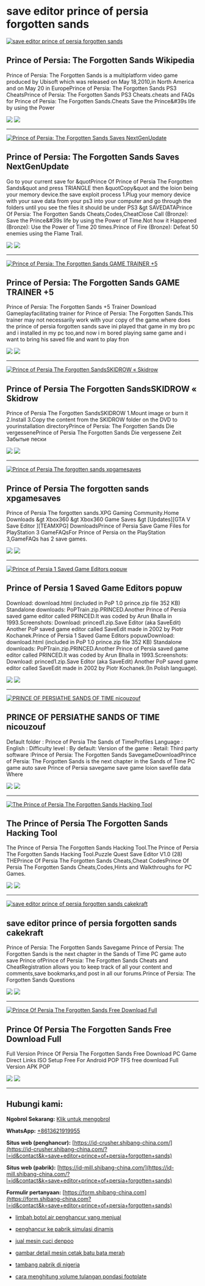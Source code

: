 # save editor prince of persia forgotten sands

<a href="https://swt.shibang-china.com/?l=id&img&k=save+editor+prince+of+persia+forgotten+sands" target="_blank">![save editor prince of persia forgotten sands](http://static.shibang-china.com/all-800x300/729.jpg)</a>

## Prince of Persia: The Forgotten Sands Wikipedia
Prince of Persia: The Forgotten Sands is a multiplatform video game produced by Ubisoft which was released on May 18,2010,in North America and on May 20 in EuropePrince of Persia: The Forgotten Sands PS3 CheatsPrince of Persia: The Forgotten Sands PS3 Cheats.cheats and FAQs for Prince of Persia: The Forgotten Sands.Cheats Save the Prince&#39s life by using the Power


<a href="https://whatsapp.shibangsoft.com/WhatsApp.php" target="_blank" title="WhatsApp">![](http://static.shibang-china.com/icon/whatsapp.png)</a> <a href="https://swt.shibang-china.com/?l=id&icon&k=save+editor+prince+of+persia+forgotten+sands" target="_blank">![](http://static.shibang-china.com/icon/chat-id.png)</a>

---

<a href="https://swt.shibang-china.com/?l=id&img&k=save+editor+prince+of+persia+forgotten+sands" target="_blank">![Prince of Persia: The Forgotten Sands Saves NextGenUpdate](http://static.shibang-china.com/all-800x300/399.jpg)</a>

## Prince of Persia: The Forgotten Sands Saves NextGenUpdate
Go to your current save for &quotPrince Of Prince of Persia The Forgotten Sands&quot and press TRIANGLE then &quotCopy&quot and the loion being your memory device.the save exploit process 1.Plug your memory device with your save data from your ps3 into your computer and go through the folders until you see the files it should be under PS3 &gt SAVEDATAPrince Of Persia: The Forgotten Sands Cheats,Codes,CheatClose Call (Bronze): Save the Prince&#39s life by using the Power of Time.Not how it Happened (Bronze): Use the Power of Time 20 times.Prince of Fire (Bronze): Defeat 50 enemies using the Flame Trail.


<a href="https://whatsapp.shibangsoft.com/WhatsApp.php" target="_blank" title="WhatsApp">![](http://static.shibang-china.com/icon/whatsapp.png)</a> <a href="https://swt.shibang-china.com/?l=id&icon&k=save+editor+prince+of+persia+forgotten+sands" target="_blank">![](http://static.shibang-china.com/icon/chat-id.png)</a>

---

<a href="https://swt.shibang-china.com/?l=id&img&k=save+editor+prince+of+persia+forgotten+sands" target="_blank">![Prince of Persia: The Forgotten Sands GAME TRAINER +5](http://static.shibang-china.com/all-800x300/812.jpg)</a>

## Prince of Persia: The Forgotten Sands GAME TRAINER +5
Prince of Persia: The Forgotten Sands +5 Trainer Download Gameplayfacilitating trainer for Prince of Persia: The Forgotten Sands.This trainer may not necessarily work with your copy of the game.where does the prince of persia forgotten sands save ini played that game in my bro pc and i installed in my pc too,and now i m bored playing same game and i want to bring his saved file and want to play fron


<a href="https://whatsapp.shibangsoft.com/WhatsApp.php" target="_blank" title="WhatsApp">![](http://static.shibang-china.com/icon/whatsapp.png)</a> <a href="https://swt.shibang-china.com/?l=id&icon&k=save+editor+prince+of+persia+forgotten+sands" target="_blank">![](http://static.shibang-china.com/icon/chat-id.png)</a>

---

<a href="https://swt.shibang-china.com/?l=id&img&k=save+editor+prince+of+persia+forgotten+sands" target="_blank">![Prince of Persia The Forgotten SandsSKIDROW « Skidrow](http://static.shibang-china.com/all-800x300/323.jpg)</a>

## Prince of Persia The Forgotten SandsSKIDROW « Skidrow
Prince of Persia The Forgotten SandsSKIDROW 1.Mount image or burn it 2.Install 3.Copy the content from the SKIDROW folder on the DVD to yourinstallation directoryPrince of Persia: The Forgotten Sands Die vergessenePrince of Persia The Forgotten Sands Die vergessene Zeit Забытые пески


<a href="https://whatsapp.shibangsoft.com/WhatsApp.php" target="_blank" title="WhatsApp">![](http://static.shibang-china.com/icon/whatsapp.png)</a> <a href="https://swt.shibang-china.com/?l=id&icon&k=save+editor+prince+of+persia+forgotten+sands" target="_blank">![](http://static.shibang-china.com/icon/chat-id.png)</a>

---

<a href="https://swt.shibang-china.com/?l=id&img&k=save+editor+prince+of+persia+forgotten+sands" target="_blank">![Prince of Persia The forgotten sands xpgamesaves](http://static.shibang-china.com/all-800x300/634.jpg)</a>

## Prince of Persia The forgotten sands xpgamesaves
Prince of Persia The forgotten sands.XPG Gaming Community.Home Downloads &gt Xbox360 &gt Xbox360 Game Saves &gt [Updates][GTA V Save Editor ][TEAMXPG] DownloadsPrince of Persia Save Game Files for PlayStation 3 GameFAQsFor Prince of Persia on the PlayStation 3,GameFAQs has 2 save games.


<a href="https://whatsapp.shibangsoft.com/WhatsApp.php" target="_blank" title="WhatsApp">![](http://static.shibang-china.com/icon/whatsapp.png)</a> <a href="https://swt.shibang-china.com/?l=id&icon&k=save+editor+prince+of+persia+forgotten+sands" target="_blank">![](http://static.shibang-china.com/icon/chat-id.png)</a>

---

<a href="https://swt.shibang-china.com/?l=id&img&k=save+editor+prince+of+persia+forgotten+sands" target="_blank">![Prince of Persia 1 Saved Game Editors popuw](http://static.shibang-china.com/all-800x300/849.jpg)</a>

## Prince of Persia 1 Saved Game Editors popuw
Download: download.html (included in PoP 1.0 prince.zip file 352 KB) Standalone downloads: PoPTrain.zip.PRINCED.Another Prince of Persia saved game editor called PRINCED.It was coded by Arun Bhalla in 1993.Screenshots: Download: princed1.zip.Save Editor (aka SaveEdit) Another PoP saved game editor called SaveEdit made in 2002 by Piotr Kochanek.Prince of Persia 1 Saved Game Editors popuwDownload: download.html (included in PoP 1.0 prince.zip file 352 KB) Standalone downloads: PoPTrain.zip.PRINCED.Another Prince of Persia saved game editor called PRINCED.It was coded by Arun Bhalla in 1993.Screenshots: Download: princed1.zip.Save Editor (aka SaveEdit) Another PoP saved game editor called SaveEdit made in 2002 by Piotr Kochanek.(In Polish language).


<a href="https://whatsapp.shibangsoft.com/WhatsApp.php" target="_blank" title="WhatsApp">![](http://static.shibang-china.com/icon/whatsapp.png)</a> <a href="https://swt.shibang-china.com/?l=id&icon&k=save+editor+prince+of+persia+forgotten+sands" target="_blank">![](http://static.shibang-china.com/icon/chat-id.png)</a>

---

<a href="https://swt.shibang-china.com/?l=id&img&k=save+editor+prince+of+persia+forgotten+sands" target="_blank">![PRINCE OF PERSIATHE SANDS OF TIME nicouzouf](http://static.shibang-china.com/all-800x300/490.jpg)</a>

## PRINCE OF PERSIATHE SANDS OF TIME nicouzouf
Default folder : Prince of Persia The Sands of TimeProfiles Language : English : Difficulty level : By default: Version of the game : Retail: Third party software :Prince of Persia: The Forgotten Sands SavegameDownloadPrince of Persia: The Forgotten Sands is the next chapter in the Sands of Time PC game auto save Prince of Persia savegame save game loion savefile data Where


<a href="https://whatsapp.shibangsoft.com/WhatsApp.php" target="_blank" title="WhatsApp">![](http://static.shibang-china.com/icon/whatsapp.png)</a> <a href="https://swt.shibang-china.com/?l=id&icon&k=save+editor+prince+of+persia+forgotten+sands" target="_blank">![](http://static.shibang-china.com/icon/chat-id.png)</a>

---

<a href="https://swt.shibang-china.com/?l=id&img&k=save+editor+prince+of+persia+forgotten+sands" target="_blank">![The Prince of Persia The Forgotten Sands Hacking Tool](http://static.shibang-china.com/all-800x300/748.jpg)</a>

## The Prince of Persia The Forgotten Sands Hacking Tool
The Prince of Persia The Forgotten Sands Hacking Tool.The Prince of Persia The Forgotten Sands Hacking Tool.Puzzle Quest Save Editor V1.0 (28) THEPrince Of Persia The Forgotten Sands Cheats,Cheat CodesPrince Of Persia The Forgotten Sands Cheats,Codes,Hints and Walkthroughs for PC Games.


<a href="https://whatsapp.shibangsoft.com/WhatsApp.php" target="_blank" title="WhatsApp">![](http://static.shibang-china.com/icon/whatsapp.png)</a> <a href="https://swt.shibang-china.com/?l=id&icon&k=save+editor+prince+of+persia+forgotten+sands" target="_blank">![](http://static.shibang-china.com/icon/chat-id.png)</a>

---

<a href="https://swt.shibang-china.com/?l=id&img&k=save+editor+prince+of+persia+forgotten+sands" target="_blank">![save editor prince of persia forgotten sands cakekraft](http://static.shibang-china.com/all-800x300/291.jpg)</a>

## save editor prince of persia forgotten sands cakekraft
Prince of Persia: The Forgotten Sands Savegame Prince of Persia: The Forgotten Sands is the next chapter in the Sands of Time PC game auto save Prince ofPrince of Persia: The Forgotten Sands Cheats and CheatRegistration allows you to keep track of all your content and comments,save bookmarks,and post in all our forums.Prince of Persia: The Forgotten Sands Questions


<a href="https://whatsapp.shibangsoft.com/WhatsApp.php" target="_blank" title="WhatsApp">![](http://static.shibang-china.com/icon/whatsapp.png)</a> <a href="https://swt.shibang-china.com/?l=id&icon&k=save+editor+prince+of+persia+forgotten+sands" target="_blank">![](http://static.shibang-china.com/icon/chat-id.png)</a>

---

<a href="https://swt.shibang-china.com/?l=id&img&k=save+editor+prince+of+persia+forgotten+sands" target="_blank">![Prince Of Persia The Forgotten Sands Free Download Full](http://static.shibang-china.com/all-800x300/872.jpg)</a>

## Prince Of Persia The Forgotten Sands Free Download Full
Full Version Prince Of Persia The Forgotten Sands Free Download PC Game Direct Links ISO Setup Free For Android POP TFS free download Full Version APK POP

<a href="https://whatsapp.shibangsoft.com/WhatsApp.php" target="_blank" title="WhatsApp">![](http://static.shibang-china.com/icon/whatsapp.png)</a> <a href="https://swt.shibang-china.com/?l=id&icon&k=save+editor+prince+of+persia+forgotten+sands" target="_blank">![](http://static.shibang-china.com/icon/chat-id.png)</a>

---
## Hubungi kami:

**Ngobrol Sekarang:** [Klik untuk mengobrol](https://swt.shibang-china.com?l=id&contact&k=save+editor+prince+of+persia+forgotten+sands)

**WhatsApp:**  [+8613621919955](https://whatsapp.shibangsoft.com/WhatsApp.php)

**Situs web (penghancur):** [https://id-crusher.shibang-china.com/](https://id-crusher.shibang-china.com/?l=id&contact&k=save+editor+prince+of+persia+forgotten+sands)

**Situs web (pabrik):** [https://id-mill.shibang-china.com/](https://id-mill.shibang-china.com/?l=id&contact&k=save+editor+prince+of+persia+forgotten+sands)

**Formulir pertanyaan:** [https://form.shibang-china.com](https://form.shibang-china.com?l=id&contact&k=save+editor+prince+of+persia+forgotten+sands)

* [limbah botol air penghancur yang menjual](../40/limbah%20botol%20air%20penghancur%20yang%20menjual.md)

* [penghancur ke pabrik simulasi dinamis](../32/penghancur%20ke%20pabrik%20simulasi%20dinamis.md)

* [jual mesin cuci denpoo](../38/jual%20mesin%20cuci%20denpoo.md)

* [gambar detail mesin cetak batu bata merah](../38/gambar%20detail%20mesin%20cetak%20batu%20bata%20merah.md)

* [tambang pabrik di nigeria](../31/tambang%20pabrik%20di%20nigeria.md)

* [cara menghitung volume tulangan pondasi footplate](../37/cara%20menghitung%20volume%20tulangan%20pondasi%20footplate.md)